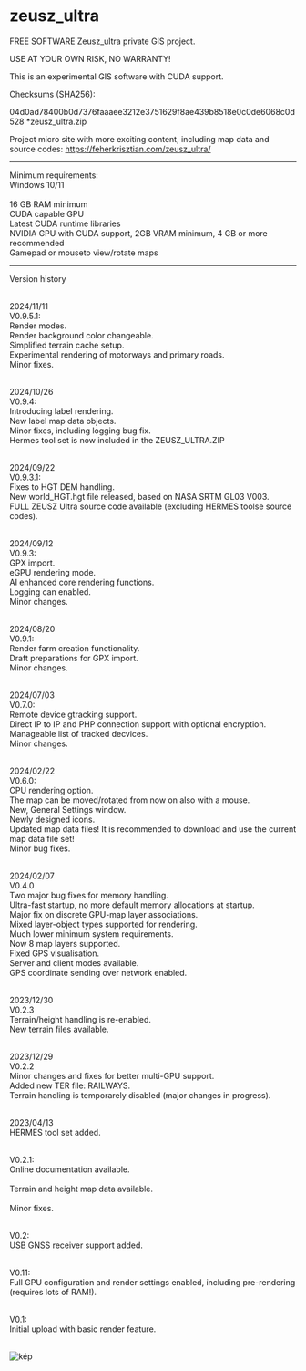 # zeusz_ultra
FREE SOFTWARE
Zeusz_ultra private GIS project.

USE AT YOUR OWN RISK, NO WARRANTY!

This is an experimental GIS software with CUDA support.

Checksums (SHA256):

04d0ad78400b0d7376faaaee3212e3751629f8ae439b8518e0c0de6068c0d528 *zeusz_ultra.zip

Project micro site with more exciting content, including map data and source codes: https://feherkrisztian.com/zeusz_ultra/
 
--------------------------------

Minimum requirements:
<br>
Windows 10/11<br>
<br>
16 GB RAM minimum<br>
CUDA capable GPU<br>
Latest CUDA runtime libraries<br>
NVIDIA GPU with CUDA support, 2GB VRAM minimum, 4 GB or more recommended<br>
Gamepad or mouseto view/rotate maps<br>

-----------------------------
Version history<BR>
<BR>

2024/11/11<BR>
V0.9.5.1:<BR>
Render modes.<BR>
Render background color changeable.<BR>
Simplified terrain cache setup.<BR>
Experimental rendering of motorways and primary roads.<BR>
Minor fixes.<BR>
<BR>

2024/10/26<BR>
V0.9.4:<BR>
Introducing label rendering.<BR>
New label map data objects.<BR>
Minor fixes, including logging bug fix.<BR>
Hermes tool set is now included in the ZEUSZ_ULTRA.ZIP<BR>
<BR>

2024/09/22<BR>
V0.9.3.1:<BR>
Fixes to HGT DEM handling.<BR>
New world_HGT.hgt file released, based on NASA SRTM GL03 V003.<BR>
FULL ZEUSZ Ultra source code available (excluding HERMES toolse source codes).<BR>
<BR>

2024/09/12<BR>
V0.9.3:<BR>
GPX import.<BR>
eGPU rendering mode.<BR>
AI enhanced core rendering functions.<BR>
Logging can enabled.<BR>
Minor changes.<BR>
<BR>

2024/08/20<BR>
V0.9.1:<BR>
Render farm creation functionality.<BR>
Draft preparations for GPX import.<BR>
Minor changes.<BR>
<BR>


2024/07/03<BR>
V0.7.0:<BR>
Remote device gtracking support.<BR>
Direct IP to IP and PHP connection support with optional encryption.<BR>
Manageable list of tracked decvices.<BR>
Minor changes.<BR>
<BR>

2024/02/22<BR>
V0.6.0:<BR>
CPU rendering option.<BR>
The map can be moved/rotated  from now on also with a mouse.<BR>
New, General Settings window.<BR>
Newly designed icons.<BR>
Updated map data files! It is recommended to download and use the current map data file set!<BR>
Minor bug fixes.<BR>
<BR>

2024/02/07<br>
V0.4.0<br>
Two major bug fixes for memory handling.<br>
Ultra-fast startup, no more default memory allocations at startup.<br>
Major fix on discrete GPU-map layer associations.<br>
Mixed layer-object types supported for rendering.<br>
Much lower minimum system requirements.<br>
Now 8 map layers supported.<br>
Fixed GPS visualisation.<br>
Server and client modes available.<br>
GPS coordinate sending over network enabled.<br>
<BR>

2023/12/30<br>
V0.2.3<br>
Terrain/height handling is re-enabled.<BR>
New terrain files available.<BR>
<BR>

2023/12/29<br>
V0.2.2<br>
Minor changes and fixes for better multi-GPU support.<BR>
Added new TER file: RAILWAYS.<BR>
Terrain handling is temporarely disabled (major changes in progress).<BR>
<BR>

2023/04/13<BR>
HERMES tool set added.<BR>
<BR>

V0.2.1:<BR>
Online documentation available.<BR>
<BR>
Terrain and height map data available.<BR>
<BR>
Minor fixes.<BR>
<BR>

V0.2:<BR>
USB GNSS receiver support added.<BR>
<BR>

V0.11:<BR>
Full GPU configuration and render settings enabled, including pre-rendering (requires lots of RAM!).<BR>
<BR>

V0.1:<BR>
Initial upload with basic render feature.<BR>
<BR>

![kép](https://github.com/user-attachments/assets/7482de12-e471-483b-95a1-cb208ab661f1)
